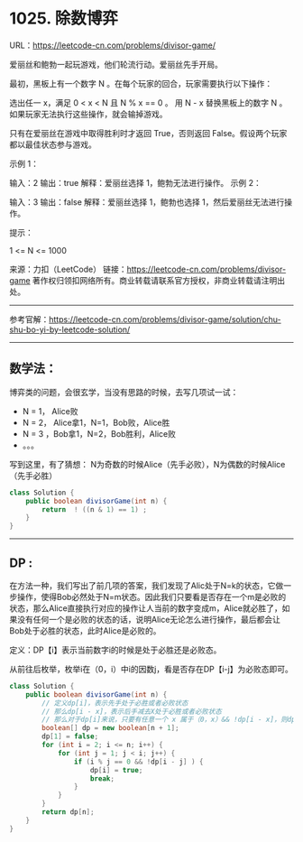 # 1025. 除数博弈

URL：https://leetcode-cn.com/problems/divisor-game/

爱丽丝和鲍勃一起玩游戏，他们轮流行动。爱丽丝先手开局。

最初，黑板上有一个数字 N 。在每个玩家的回合，玩家需要执行以下操作：

选出任一 x，满足 0 < x < N 且 N % x == 0 。
用 N - x 替换黑板上的数字 N 。
如果玩家无法执行这些操作，就会输掉游戏。

只有在爱丽丝在游戏中取得胜利时才返回 True，否则返回 False。假设两个玩家都以最佳状态参与游戏。

 

示例 1：

输入：2
输出：true
解释：爱丽丝选择 1，鲍勃无法进行操作。
示例 2：

输入：3
输出：false
解释：爱丽丝选择 1，鲍勃也选择 1，然后爱丽丝无法进行操作。


提示：

1 <= N <= 1000

来源：力扣（LeetCode）
链接：https://leetcode-cn.com/problems/divisor-game
著作权归领扣网络所有。商业转载请联系官方授权，非商业转载请注明出处。

---



 参考官解：https://leetcode-cn.com/problems/divisor-game/solution/chu-shu-bo-yi-by-leetcode-solution/

---



##  数学法：

博弈类的问题，会很玄学，当没有思路的时候，去写几项试一试：

- N = 1， Alice败
- N = 2， Alice拿1，N=1，Bob败，Alice胜
- N = 3 ，Bob拿1，N=2，Bob胜利，Alice败
- 。。。

写到这里，有了猜想： N为奇数的时候Alice（先手必败），N为偶数的时候Alice（先手必胜）

```java
class Solution {
    public boolean divisorGame(int n) {
        return  ! ((n & 1) == 1) ;
    }
}
```

---

## DP :

在方法一种，我们写出了前几项的答案，我们发现了Alic处于N=k的状态，它做一步操作，使得Bob必然处于N=m状态。因此我们只要看是否存在一个m是必败的状态，那么Alice直接执行对应的操作让人当前的数字变成m，Alice就必胜了，如果没有任何一个是必败的状态的话，说明Alice无论怎么进行操作，最后都会让Bob处于必胜的状态，此时Alice是必败的。

定义：DP【i】表示当前数字i的时候是处于必胜还是必败态。

从前往后枚举，枚举i在（0，i）中i的因数j，看是否存在DP【i-j】为必败态即可。

```java
class Solution {
    public boolean divisorGame(int n) {
        // 定义dp[i]，表示先手处于必胜或者必败状态
        // 那么dp[i - x]，表示后手减去X处于必胜或者必败状态
        // 那么对于dp[i]来说，只要有任意一个 x 属于（0，x）&& !dp[i - x]，则dp[i] = true
        boolean[] dp = new boolean[n + 1];
        dp[1] = false;
        for (int i = 2; i <= n; i++) {
            for (int j = 1; j < i; j++) {
                if (i % j == 0 && !dp[i - j] ) {
                    dp[i] = true;
                    break;
                }
            }
        }
        return dp[n]; 
    }
}
```

